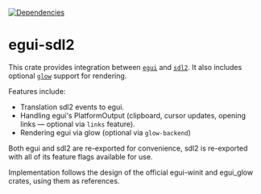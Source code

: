 [![Dependencies](https://deps.rs/repo/github/mxmgorin/egui-sdl2/status.svg)](https://deps.rs/repo/github/mxmgorin/egui-sdl2)

# egui-sdl2

This crate provides integration between [`egui`](https://github.com/emilk/egui) and [`sdl2`](https://github.com/Rust-SDL2/rust-sdl2). It also includes optional [`glow`](https://crates.io/crates/glow) support for rendering.

Features include:

- Translation sdl2 events to egui.
- Handling egui's PlatformOutput (clipboard, cursor updates, opening links — optional via `links` feature).
- Rendering egui via glow (optional via `glow-backend`)

Both egui and sdl2 are re-exported for convenience, sdl2 is re-exported with all of its feature flags available for use.

Implementation follows the design of the official egui-winit and egui_glow crates, using them as references.
